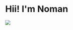 <h1>Hii! I'm Noman</h1>


<img src="https://encrypted-tbn0.gstatic.com/images?q=tbn:ANd9GcQObkXw5qnkzpK6WFpgQwuK09QwknBHIJR74qaVGhs&s">
